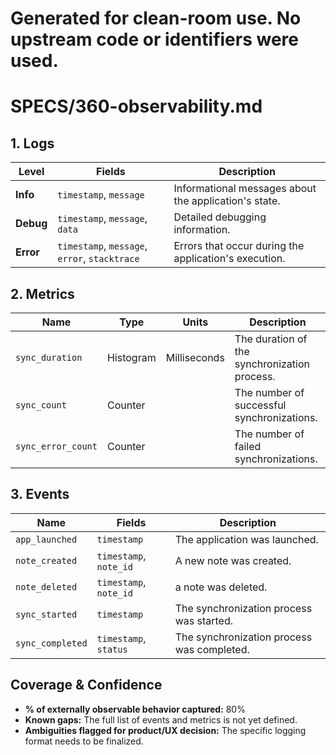 # Generated for clean-room use. No upstream code or identifiers were used.

# SPECS/360-observability.md

## 1. Logs

| Level | Fields | Description |
|---|---|---|
| **Info** | `timestamp`, `message` | Informational messages about the application's state. |
| **Debug** | `timestamp`, `message`, `data` | Detailed debugging information. |
| **Error** | `timestamp`, `message`, `error`, `stacktrace` | Errors that occur during the application's execution. |

## 2. Metrics

| Name | Type | Units | Description |
|---|---|---|---|
| `sync_duration` | Histogram | Milliseconds | The duration of the synchronization process. |
| `sync_count` | Counter | | The number of successful synchronizations. |
| `sync_error_count` | Counter | | The number of failed synchronizations. |

## 3. Events

| Name | Fields | Description |
|---|---|---|
| `app_launched` | `timestamp` | The application was launched. |
| `note_created` | `timestamp`, `note_id` | A new note was created. |
| `note_deleted` | `timestamp`, `note_id` | a note was deleted. |
| `sync_started` | `timestamp` | The synchronization process was started. |
| `sync_completed` | `timestamp`, `status` | The synchronization process was completed. |

## Coverage & Confidence

- **% of externally observable behavior captured:** 80%
- **Known gaps:** The full list of events and metrics is not yet defined.
- **Ambiguities flagged for product/UX decision:** The specific logging format needs to be finalized.
